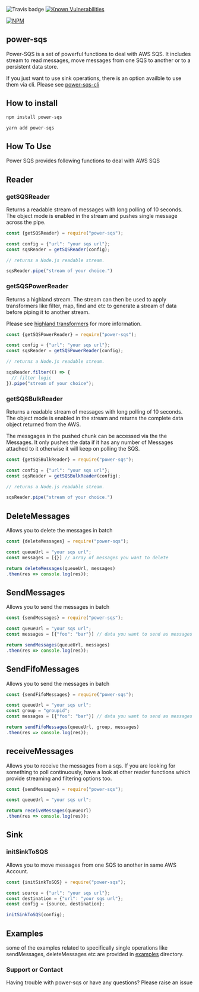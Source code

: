 ![Travis badge](https://travis-ci.org/singhs020/power-sqs.svg?branch=master)
[![Known Vulnerabilities](https://snyk.io/test/github/singhs020/power-sqs/badge.svg)](https://snyk.io/test/github/singhs020/power-sqs)

[![NPM](https://nodei.co/npm/power-sqs.png?downloads=true)](https://www.npmjs.com/package/power-sqs/)

## power-sqs

Power-SQS is a set of powerful functions to deal with AWS SQS. It includes stream to read messages, move messages from one SQS to another or to a persistent data store.

If you just want to use sink operations, there is an option availble to use them via cli. Please see [power-sqs-cli](https://www.npmjs.com/package/power-sqs-cli)

## How to install

```javascript
npm install power-sqs
```

```javascript
yarn add power-sqs
```

## How To Use

Power SQS provides following functions to deal with AWS SQS

## Reader

### getSQSReader
Returns a readable stream of messages with long polling of 10 seconds. The object mode is enabled in the stream and pushes single message across the pipe.

```javascript
const {getSQSReader} = require("power-sqs");

const config = {"url": "your sqs url"};
const sqsReader = getSQSReader(config);

// returns a Node.js readable stream.

sqsReader.pipe("stream of your choice.")

```

### getSQSPowerReader
Returns a highland stream. The stream can then be used to apply transformers like filter, map, find and etc to generate a stream of data before piping it to another stream.

Please see [highland transformers](https://highlandjs.org/#Transforms) for more information.

```javascript
const {getSQSPowerReader} = require("power-sqs");

const config = {"url": "your sqs url"};
const sqsReader = getSQSPowerReader(config);

// returns a Node.js readable stream.

sqsReader.filter(() => {
  // filter logic
}).pipe("stream of your choice");

```

### getSQSBulkReader
Returns a readable stream of messages with long polling of 10 seconds. The object mode is enabled in the stream and returns the complete data object returned from the AWS.

The messgages in the pushed chunk can be accessed via the the Messages. It only pushes the data if it has any number of Messages attached to it otherwise it will keep on polling the SQS.

```javascript
const {getSQSBulkReader} = require("power-sqs");

const config = {"url": "your sqs url"};
const sqsReader = getSQSBulkReader(config);

// returns a Node.js readable stream.

sqsReader.pipe("stream of your choice.")

```

## DeleteMessages
Allows you to delete the messages in batch

```javascript
const {deleteMessages} = require("power-sqs");

const queueUrl = "your sqs url";
const messages = [{}] // array of messages you want to delete

return deleteMessages(queueUrl, messages)
.then(res => console.log(res));
```

## SendMessages
Allows you to send the messages in batch

```javascript
const {sendMessages} = require("power-sqs");

const queueUrl = "your sqs url";
const messages = [{"foo": "bar"}] // data you want to send as messages

return sendMessages(queueUrl, messages)
.then(res => console.log(res));
```

## SendFifoMessages
Allows you to send the messages in batch

```javascript
const {sendFifoMessages} = require("power-sqs");

const queueUrl = "your sqs url";
const group = "groupid";
const messages = [{"foo": "bar"}] // data you want to send as messages

return sendFifoMessages(queueUrl, group, messages)
.then(res => console.log(res));
```

## receiveMessages
Allows you to receive the messages from a sqs. If you are looking for something to poll continuously, have a look at other reader functions which provide streaming and filtering options too.

```javascript
const {sendMessages} = require("power-sqs");

const queueUrl = "your sqs url";

return receiveMessages(queueUrl)
.then(res => console.log(res));
```


## Sink

### initSinkToSQS
Allows you to move messages from one SQS to another in same AWS Account.

```javascript
const {initSinkToSQS} = require("power-sqs");

const source = {"url": "your sqs url"};
const destination = {"url": "your sqs url"};
const config = {source, destination};

initSinkToSQS(config);

```

## Examples
some of the examples related to specifically single operations like sendMessages, deleteMessages etc are provided in [examples](./examples) directory.

### Support or Contact

Having trouble with power-sqs or have any questions? Please raise an issue
